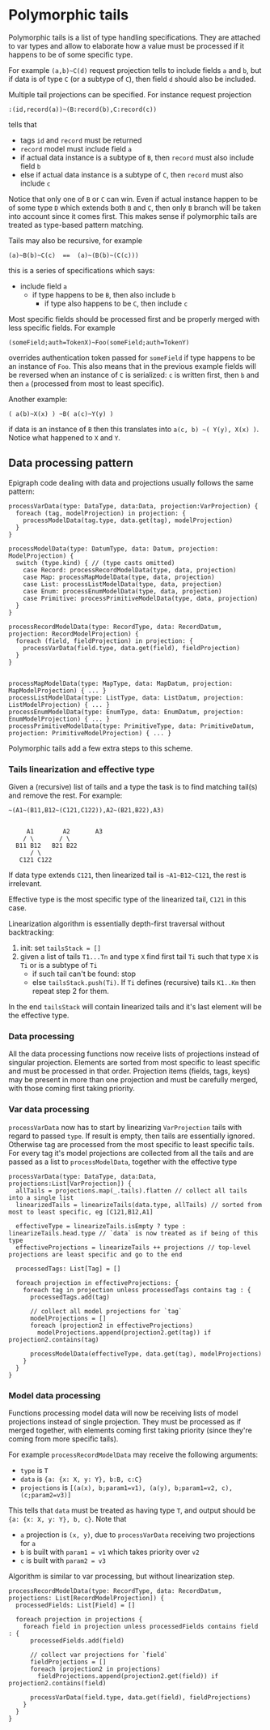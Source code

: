 # Polymorphic tails

Polymorphic tails is a list of type handling specifications. They are attached to var types and allow to elaborate how
a value must be processed if it happens to be of some specific type. 

For example `(a,b)~C(d)` request projection tells to include fields `a` and `b`, but if data is of type `C` (or a 
subtype of `C`), then field `d` should also be included.

Multiple tail projections can be specified. For instance request projection
```
:(id,record(a))~(B:record(b),C:record(c))
```
tells that
- tags `id` and `record` must be returned
- `record` model must include field `a`
- if actual data instance is a subtype of `B`, then `record` must also include field `b`
- else if actual data instance is a subtype of `C`, then `record` must also include `c`

Notice that only one of `B` or `C` can win. Even if actual instance happen to be of some type `D` which extends
both `B` and `C`, then only `B` branch will be taken into account since it comes first. 
This makes sense if polymorphic tails are treated
as type-based pattern matching.

Tails may also be recursive, for example
```
(a)~B(b)~C(c)  ==  (a)~(B(b)~(C(c)))
```
this is a series of specifications which says:
- include field `a`
  - if type happens to be `B`, then also include `b`
    - if type also happens to be `C`, then include `c`
    
Most specific fields should be processed first and be properly merged with less specific fields. For example
```
(someField;auth=TokenX)~Foo(someField;auth=TokenY)
```
overrides authentication token passed for `someField` if type happens to be an instance of `Foo`. This also means that
in the previous example fields will be reversed when an instance of `C` is serialized: `c` is written first, then `b`
and then `a` (processed from most to least specific).

Another example:
```
( a(b)~X(x) ) ~B( a(c)~Y(y) )
```
if data is an instance of `B` then this translates into `a(c, b) ~( Y(y), X(x) )`. Notice what happened to `X` and `Y`.

## Data processing pattern

Epigraph code dealing with data and projections usually follows the same pattern:
```
processVarData(type: DataType, data:Data, projection:VarProjection) {
  foreach (tag, modelProjection) in projection: {
    processModelData(tag.type, data.get(tag), modelProjection)
  }
}

processModelData(type: DatumType, data: Datum, projection: ModelProjection) {
  switch (type.kind) { // (type casts omitted)
    case Record: processRecordModelData(type, data, projection)
    case Map: processMapModelData(type, data, projection)
    case List: processListModelData(type, data, projection)
    case Enum: processEnumModelData(type, data, projection)
    case Primitive: processPrimitiveModelData(type, data, projection)
  }
}

processRecordModelData(type: RecordType, data: RecordDatum, projection: RecordModelProjection) {
  foreach (field, fieldProjection) in projection: {
    processVarData(field.type, data.get(field), fieldProjection)
  }
}


processMapModelData(type: MapType, data: MapDatum, projection: MapModelProjection) { ... }
processListModelData(type: ListType, data: ListDatum, projection: ListModelProjection) { ... }
processEnumModelData(type: EnumType, data: EnumDatum, projection: EnumModelProjection) { ... }
processPrimitiveModelData(type: PrimitiveType, data: PrimitiveDatum, projection: PrimitiveModelProjection) { ... }
```

Polymorphic tails add a few extra steps to this scheme.

### Tails linearization and effective type
Given a (recursive) list of tails and a type the task is to find matching tail(s) and remove the rest. For example:
```
~(A1~(B11,B12~(C121,C122)),A2~(B21,B22),A3)


     A1        A2       A3
    / \       / \
  B11 B12   B21 B22
      / \
   C121 C122
```
If data type extends `C121`, then linearized tail is `~A1~B12~C121`, the rest is irrelevant.

Effective type is the most specific type of the linearized tail, `C121` in this case.

Linearization algorithm is essentially depth-first traversal without backtracking:
1. init: set `tailsStack = []`
1. given a list of tails `T1...Tn` and type `X` find first tail `Ti` such that type `X` is `Ti` or is a subtype of `Ti`
    - if such tail can't be found: stop
    - else `tailsStack.push(Ti)`. If `Ti` defines (recursive) tails `K1..Km` then repeat step 2 for them.

In the end `tailsStack` will contain linearized tails and it's last element will be the effective type.

### Data processing
All the data processing functions now receive lists of projections instead of singular projection. Elements are
sorted from most specific to least specific and must be processed in that order. Projection items (fields, tags, keys)
may be present in more than one projection and must be carefully merged, with those coming first taking priority.

### Var data processing
`processVarData` now has to start by linearizing `VarProjection` tails with regard to passed `type`. If result is empty,
then tails are essentially ignored. Otherwise tag are processed from the most specific to least specific tails. For
every tag it's model projections are collected from all the tails and are passed as a list to `processModelData`, 
together with the effective type
```
processVarData(type: DataType, data:Data, projections:List[VarProjection]) {
  allTails = projections.map(_.tails).flatten // collect all tails into a single list
  linearizedTails = linearizeTails(data.type, allTails) // sorted from most to least specific, eg [C121,B12,A1]
  
  effectiveType = linearizeTails.isEmpty ? type : linearizeTails.head.type // `data` is now treated as if being of this type
  effectiveProjections = linearizeTails ++ projections // top-level projections are least specific and go to the end
  
  processedTags: List[Tag] = []
  
  foreach projection in effectiveProjections: {
    foreach tag in projection unless processedTags contains tag : {
      processedTags.add(tag)
      
      // collect all model projections for `tag`
      modelProjections = []
      foreach (projection2 in effectiveProjections)
        modelProjections.append(projection2.get(tag)) if projection2.contains(tag)
      
      processModelData(effectiveType, data.get(tag), modelProjections)
    }
  }
}
```

### Model data processing
Functions processing model data will now be receiving lists of model projections instead of single projection. They
must be processed as if merged together, with elements coming first taking priority (since they're coming from more
specific tails).

For example `processRecordModelData` may receive the following arguments:
- `type` is `T`
- `data` is `{a: {x: X, y: Y}, b:B, c:C}`
- `projections` is `[(a(x), b;param1=v1), (a(y), b;param1=v2, c), (c;param2=v3)]`

This tells that `data` must be treated as having type `T`, and output should be `{a: {x: X, y: Y}, b, c}`.
Note that

- `a` projection is `(x, y)`, due to `processVarData` receiving two projections for `a`
- `b` is built with `param1 = v1` which takes priority over `v2`
- `c` is built with `param2 = v3`

Algorithm is similar to var processing, but without linearization step.
```
processRecordModelData(type: RecordType, data: RecordDatum, projections: List[RecordModelProjection]) {
  processedFields: List[Field] = []
  
  foreach projection in projections {
    foreach field in projection unless processedFields contains field : {
      processedFields.add(field)
      
      // collect var projections for `field`
      fieldProjections = []
      foreach (projection2 in projections)
        fieldProjections.append(projection2.get(field)) if projection2.contains(field)
      
      processVarData(field.type, data.get(field), fieldProjections)
    }
  }
}
```

<!-- todo move to wiki -->
<!-- vim: set spell foldlevel=3: -->
